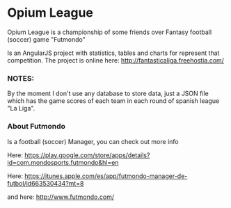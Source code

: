 # Opium League
Opium League is a championship of some friends over Fantasy football (soccer) game "Futmondo"

Is an AngularJS project with statistics, tables and charts for represent that competition. 
The project is online here:
http://fantasticaliga.freehostia.com/

### NOTES:
By the moment I don't use any database to store data, just a JSON file which has the game scores of each team in each round of spanish league "La Liga".

### About Futmondo
Is a football (soccer) Manager, you can check out more info

Here: https://play.google.com/store/apps/details?id=com.mondosports.futmondo&hl=en

Here: https://itunes.apple.com/es/app/futmondo-manager-de-futbol/id663530434?mt=8

and here: http://www.futmondo.com/
